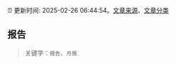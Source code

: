 :alarm_clock: 更新时间: 2025-02-26 06:44:54。[文章来源](/README.md)、[文章分类](/TAGS.md)

## 报告


> 关键字：`报告`、`月报`



